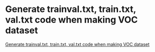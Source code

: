 # Generate trainval.txt, train.txt, val.txt code when making VOC dataset
[Generate trainval.txt, train.txt, val.txt code when making VOC dataset](https://aiwithcloud.com/2022/09/15/generate_trainval-txt_train-txt_val-txt_code_when_making_voc_dataset/)